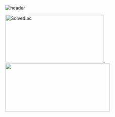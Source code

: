 ![header](https://capsule-render.vercel.app/api?type=waving&color=100:F8D3F1&height=300&section=header&text=jhdgo1225%20Workspace&fontSize=90)

<div>
  <a href="https://solved.ac/profile/jhpark991230">
    <img src="http://mazassumnida.wtf/api/v2/generate_badge?boj=jhpark991230" alt="Solved.ac" width="310" height="150"/>
  </a>
  &nbsp;
  <a href="https://solved.ac/jhpark991230">
    <img src="http://mazandi.herokuapp.com/api?handle=jhpark991230&theme=light" width="330" height="153"/>
  </a>
</div>
